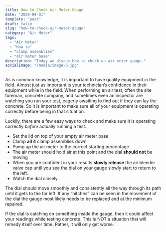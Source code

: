 ```yaml
---
title: How to Check Air Meter Gauge
date: "2020-04-01"
template: "post"
draft: false
slug: "how-to-check-air-meter-gauge"
category: "Air Meter"
tags:
  - "Air Meter"
  - "How to"
  - "clamp assemblies"
  - "air meter base"
description: "Today we discus how to check an air meter gauge."
socialImage: "/media/image-3.jpg"
---
```


As is common knowledge, it is important to have quality equipment in the field.  Almost just as important is your technician’s confidence in their equipment while in the field. When performing an air test, often the site foreman, concrete company, and sometimes even an inspector are watching you run your test, eagerly awaiting to find out if they can lay the concrete. So it is important to make sure all of your equipment is operating correctly before being in that situation.

Luckily, there are a few easy ways to check and make sure it is operating correctly *before* actually running a test. 

- Set the lid on top of your empty air meter base
- Clamp **all 4** clamp assemblies down
- Pump up the air meter to the correct starting percentage
- The air meter should hold air at this point and the dial **should not** be moving
- When you are confident in your results **slowly release** the air bleeder valve cap until you see the dial on your gauge slowly start to return to the left.
- Watch the dial closely

The dial should move smoothly and consistently all the way through its path until it gets to the far left. If any “hitches” can be seen in the movement of the dial the gauge most likely needs to be replaced and at the minimum repaired.

If the dial is catching on something inside the gauge, then it could affect your readings while testing concrete. This is NOT a situation that will remedy itself over time. Rather, it will only get worse.
